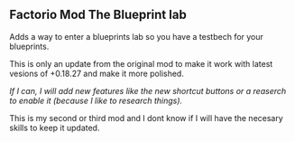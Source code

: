 ## Factorio Mod The Blueprint lab
Adds a way to enter a blueprints lab so you have a testbech for your blueprints.

This is only an update from the original mod to make it work with latest vesions of +0.18.27 and make it more polished.

_If I can, I will add new features like the new shortcut buttons or a reaserch to enable it (because I like to research things)._

This is my second or third mod and I dont know if I will have the necesary skills to keep it updated.
